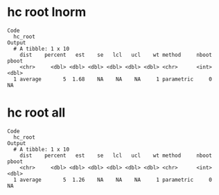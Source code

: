# hc root lnorm

    Code
      hc_root
    Output
      # A tibble: 1 x 10
        dist    percent   est    se   lcl   ucl    wt method     nboot pboot
        <chr>     <dbl> <dbl> <dbl> <dbl> <dbl> <dbl> <chr>      <int> <dbl>
      1 average       5  1.68    NA    NA    NA     1 parametric     0    NA

# hc root all

    Code
      hc_root
    Output
      # A tibble: 1 x 10
        dist    percent   est    se   lcl   ucl    wt method     nboot pboot
        <chr>     <dbl> <dbl> <dbl> <dbl> <dbl> <dbl> <chr>      <int> <dbl>
      1 average       5  1.26    NA    NA    NA     1 parametric     0    NA

